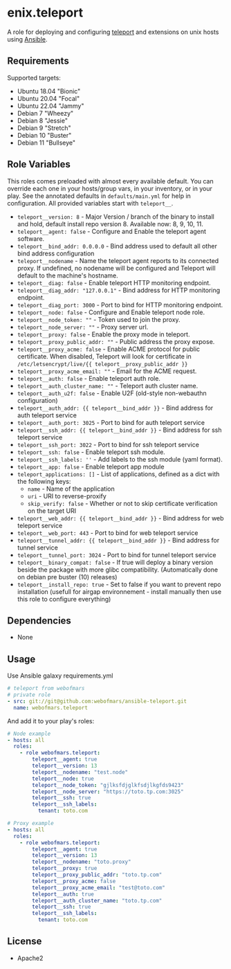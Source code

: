 enix.teleport
=============

A role for deploying and configuring [teleport](https://goteleport.com) and extensions on unix hosts using [Ansible](http://www.ansible.com/).

Requirements
------------

Supported targets:

- Ubuntu 18.04 "Bionic"
- Ubuntu 20.04 "Focal"
- Ubuntu 22.04 "Jammy"
- Debian 7 "Wheezy"
- Debian 8 "Jessie"
- Debian 9 "Stretch"
- Debian 10 "Buster"
- Debian 11 "Bullseye"

Role Variables
--------------

This roles comes preloaded with almost every available default. You can override each one in your hosts/group vars, in your inventory, or in your play. See the annotated defaults in `defaults/main.yml` for help in configuration. All provided variables start with `teleport__`.

- `teleport__version: 8` - Major Version / branch of the binary to install and hold, default install repo version 8. Available now: 8, 9, 10, 11.
- `teleport__agent: false` - Configure and Enable the teleport agent software.
- `teleport__bind_addr: 0.0.0.0` - Bind address used to default all other bind address configuration
- `teleport__nodename` - Name the teleport agent reports to its connected proxy. If undefined, no nodename will be configured and Teleport will default to the machine's hostname.
- `teleport__diag: false` - Enable teleport HTTP monitoring endpoint.
- `teleport__diag_addr: "127.0.0.1"` - Bind address for HTTP monitoring endpoint.
- `teleport__diag_port: 3000` - Port to bind for HTTP monitoring endpoint.
- `teleport__node: false` - Configure and Enable teleport node role.
- `teleport__node_token: ""` - Token used to join the proxy.
- `teleport__node_server: ""` - Proxy server url.
- `teleport__proxy: false` - Enable the proxy mode in teleport.
- `teleport__proxy_public_addr: ""` - Public address the proxy expose.
- `teleport__proxy_acme: false` - Enable ACME protocol for public certificate. When disabled, Teleport will look for certificate in `/etc/letsencrypt/live/{{ teleport__proxy_public_addr }}`
- `teleport__proxy_acme_email: ""` - Email for the ACME request.
- `teleport__auth: false` - Enable teleport auth role.
- `teleport__auth_cluster_name: ""` - Teleport auth cluster name.
- `teleport__auth_u2f: false` - Enable U2F (old-style non-webauthn configuration)
- `teleport__auth_addr: {{ teleport__bind_addr }}` - Bind address for auth teleport service
- `teleport__auth_port: 3025` - Port to bind for auth teleport service
- `teleport__ssh_addr: {{ teleport__bind_addr }}` - Bind address for ssh teleport service
- `teleport__ssh_port: 3022` - Port to bind for ssh teleport service
- `teleport__ssh: false` - Enable teleport ssh module.
- `teleport__ssh_labels: ''` - Add labels to the ssh module (yaml format).
- `teleport__app: false` - Enable teleport app module
- `teleport_applications: []` - List of applications, defined as a dict with the following keys:
  - `name` - Name of the application
  - `uri` - URI to reverse-proxify
  - `skip_verify: false` - Whether or not to skip certificate verification on the target URI
- `teleport__web_addr: {{ teleport__bind_addr }}` - Bind address for web teleport service
- `teleport__web_port: 443` - Port to bind for web teleport service
- `teleport__tunnel_addr: {{ teleport__bind_addr }}` - Bind address for tunnel service
- `teleport__tunnel_port: 3024` - Port to bind for tunnel teleport service
- `teleport__binary_compat: false` - If true will deploy a binary version beside the package with more glibc compatibility. (Automatically done on debian pre buster (10) releases)
- `teleport__install_repo: true` - Set to false if you want to prevent repo installation (usefull for airgap environnement - install manually then use this role to configure everything)

Dependencies
------------

- None

Usage
-----

Use Ansible galaxy requirements.yml

```yaml
# teleport from webofmars
# private role
- src: git://git@github.com:webofmars/ansible-teleport.git
  name: webofmars.teleport
```

And add it to your play's roles:

```yaml
# Node example
- hosts: all
  roles:
    - role webofmars.teleport:
        teleport__agent: true
        teleport__version: 13
        teleport__nodename: "test.node"
        teleport__node: true
        teleport__node_token: "gjlksfdjglkfsdjlkgfds9423"
        teleport__node_server: "https://toto.tp.com:3025"
        teleport__ssh: true
        teleport__ssh_labels:
          tenant: toto.com
```

```yaml
# Proxy example
- hosts: all
  roles:
    - role webofmars.teleport:
        teleport__agent: true
        teleport__version: 13
        teleport__nodename: "toto.proxy"
        teleport__proxy: true
        teleport__proxy_public_addr: "toto.tp.com"
        teleport__proxy_acme: false
        teleport__proxy_acme_email: "test@toto.com"
        teleport__auth: true
        teleport__auth_cluster_name: "toto.tp.com"
        teleport__ssh: true
        teleport__ssh_labels:
          tenant: toto.com
```

## License

- Apache2
